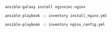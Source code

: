 ```bash
ansible-galaxy install nginxinc.nginx
```
```bash
ansible-playbook -i inventory install_nginx.yml
```
```bash
ansible-playbook -i inventory nginx_config.yml
```